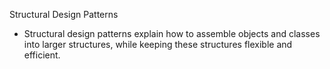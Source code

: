 Structural Design Patterns

- Structural design patterns explain how to assemble objects and classes into larger structures, while keeping these
  structures flexible and efficient.